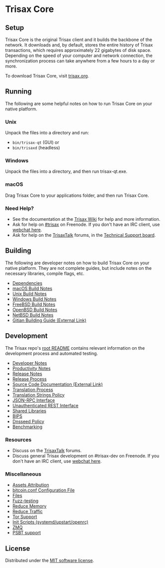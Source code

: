 Trisax Core
=============

Setup
---------------------
Trisax Core is the original Trisax client and it builds the backbone of the network. It downloads and, by default, stores the entire history of Trisax transactions, which requires approximately 22 gigabytes of disk space. Depending on the speed of your computer and network connection, the synchronization process can take anywhere from a few hours to a day or more.

To download Trisax Core, visit [trisax.org](/).

Running
---------------------
The following are some helpful notes on how to run Trisax Core on your native platform.

### Unix

Unpack the files into a directory and run:

- `bin/trisax-qt` (GUI) or
- `bin/trisaxd` (headless)

### Windows

Unpack the files into a directory, and then run trisax-qt.exe.

### macOS

Drag Trisax Core to your applications folder, and then run Trisax Core.

### Need Help?

* See the documentation at the [Trisax Wiki](https://trisax.info/) for help and more information.
* Ask for help on [#trisax](https://webchat.freenode.net/#trisax) on Freenode. If you don't have an IRC client, use [webchat here](https://webchat.freenode.net/#trisax).
* Ask for help on the [TrisaxTalk](https://trisaxtalk.io/) forums, in the [Technical Support board](https://trisaxtalk.io/c/technical-support).

Building
---------------------
The following are developer notes on how to build Trisax Core on your native platform. They are not complete guides, but include notes on the necessary libraries, compile flags, etc.

- [Dependencies](dependencies.md)
- [macOS Build Notes](build-osx.md)
- [Unix Build Notes](build-unix.md)
- [Windows Build Notes](build-windows.md)
- [FreeBSD Build Notes](build-freebsd.md)
- [OpenBSD Build Notes](build-openbsd.md)
- [NetBSD Build Notes](build-netbsd.md)
- [Gitian Building Guide (External Link)](https://github.com/bitcoin-core/docs/blob/master/gitian-building.md)

Development
---------------------
The Trisax repo's [root README](/README.md) contains relevant information on the development process and automated testing.

- [Developer Notes](developer-notes.md)
- [Productivity Notes](productivity.md)
- [Release Notes](release-notes.md)
- [Release Process](release-process.md)
- [Source Code Documentation (External Link)](https://doxygen.bitcoincore.org/)
- [Translation Process](translation_process.md)
- [Translation Strings Policy](translation_strings_policy.md)
- [JSON-RPC Interface](JSON-RPC-interface.md)
- [Unauthenticated REST Interface](REST-interface.md)
- [Shared Libraries](shared-libraries.md)
- [BIPS](bips.md)
- [Dnsseed Policy](dnsseed-policy.md)
- [Benchmarking](benchmarking.md)

### Resources
* Discuss on the [TrisaxTalk](https://trisaxtalk.io/) forums.
* Discuss general Trisax development on #trisax-dev on Freenode. If you don't have an IRC client, use [webchat here](https://webchat.freenode.net/#trisax-dev).

### Miscellaneous
- [Assets Attribution](assets-attribution.md)
- [bitcoin.conf Configuration File](bitcoin-conf.md)
- [Files](files.md)
- [Fuzz-testing](fuzzing.md)
- [Reduce Memory](reduce-memory.md)
- [Reduce Traffic](reduce-traffic.md)
- [Tor Support](tor.md)
- [Init Scripts (systemd/upstart/openrc)](init.md)
- [ZMQ](zmq.md)
- [PSBT support](psbt.md)

License
---------------------
Distributed under the [MIT software license](/COPYING).
